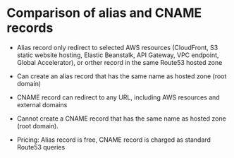# Comparison of alias and CNAME records
- Alias record only redirect to selected AWS resources (CloudFront, S3 static website hosting, Elastic Beanstalk, API Gateway, VPC endpoint, Global Accelerator), or orther record in the same Route53 hosted zone
- Can create an alias record that has the same name as hosted zone (root domain)


- CNAME record can redirect to any URL, including AWS resources and external domains
- Cannot create a CNAME record that has the same name as hosted zone (root domain).


- Pricing: Alias record is free, CNAME record is charged as standard Route53 queries